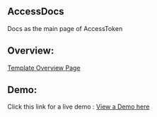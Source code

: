 ## AccessDocs

Docs as the main page of AccessToken

## Overview:
<a href="http://www.harnishdesign.net/idocs-free-one-page-documentation-html-template.html">Template Overview Page</a>

## Demo:
Click this link for a live demo : <a href="http://demo.harnishdesign.net/html/idocs/demos.html">View a Demo here</a>

